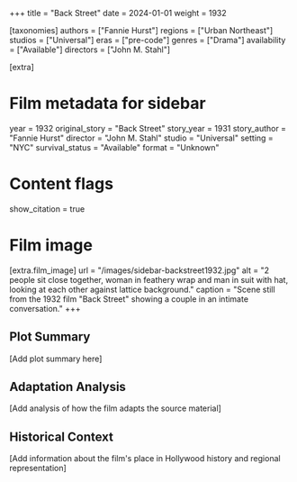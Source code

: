 +++
title = "Back Street"
date = 2024-01-01
weight = 1932

[taxonomies]
authors = ["Fannie Hurst"]
regions = ["Urban Northeast"]
studios = ["Universal"]
eras = ["pre-code"]
genres = ["Drama"]
availability = ["Available"]
directors = ["John M. Stahl"]

[extra]
# Film metadata for sidebar
year = 1932
original_story = "Back Street"
story_year = 1931
story_author = "Fannie Hurst"
director = "John M. Stahl"
studio = "Universal"
setting = "NYC"
survival_status = "Available"
format = "Unknown"

# Content flags
show_citation = true

# Film image
[extra.film_image]
url = "/images/sidebar-backstreet1932.jpg"
alt = "2 people sit close together, woman in feathery wrap and man in suit with hat, looking at each other against lattice background."
caption = "Scene still from the 1932 film \"Back Street\" showing a couple in an intimate conversation."
+++

## Plot Summary

[Add plot summary here]

## Adaptation Analysis

[Add analysis of how the film adapts the source material]

## Historical Context

[Add information about the film's place in Hollywood history and regional representation]